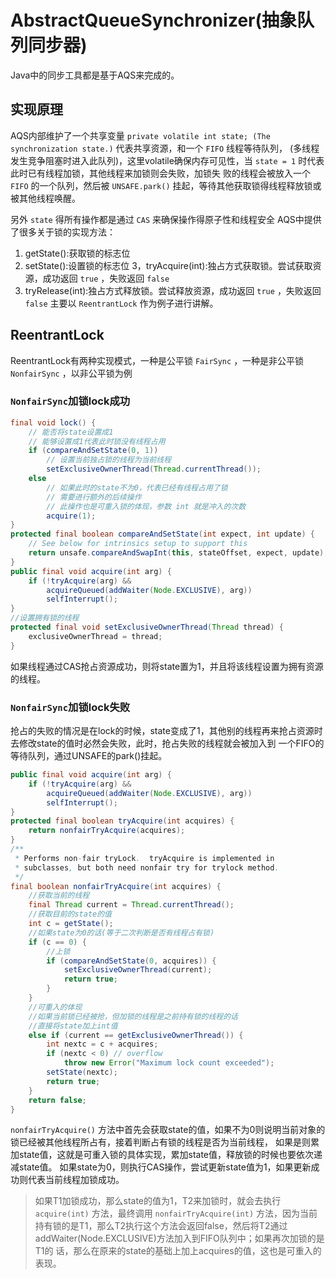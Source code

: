 # AbstractQueueSynchronizer(抽象队列同步器)
Java中的同步工具都是基于AQS来完成的。
## 实现原理
AQS内部维护了一个共享变量 `private volatile int state; (The synchronization state.)` 代表共享资源，和一个 `FIFO` 线程等待队列，
(多线程发生竞争阻塞时进入此队列)，这里volatile确保内存可见性，当 `state = 1` 时代表此时已有线程加锁，其他线程来加锁则会失败，加锁失
败的线程会被放入一个 `FIFO` 的一个队列，然后被 `UNSAFE.park()` 挂起，等待其他获取锁得线程释放锁或被其他线程唤醒。

另外 `state` 得所有操作都是通过 `CAS` 来确保操作得原子性和线程安全
AQS中提供了很多关于锁的实现方法：
1. getState():获取锁的标志位
2. setState():设置锁的标志位
3，tryAcquire(int):独占方式获取锁。尝试获取资源，成功返回 `true` ，失败返回 `false`
4. tryRelease(int):独占方式释放锁。尝试释放资源，成功返回 `true` ，失败返回 `false`
主要以 `ReentrantLock` 作为例子进行讲解。
## ReentrantLock
ReentrantLock有两种实现模式，一种是公平锁 `FairSync` ，一种是非公平锁 `NonfairSync` ，以非公平锁为例
### `NonfairSync`加锁lock成功
```java
final void lock() {
    // 能否将state设置成1
    // 能够设置成1代表此时锁没有线程占用
    if (compareAndSetState(0, 1))
        // 设置当前独占锁的线程为当前线程
        setExclusiveOwnerThread(Thread.currentThread());
    else
        // 如果此时的state不为0，代表已经有线程占用了锁
        // 需要进行额外的后续操作
        // 此操作也是可重入锁的体现，参数 int 就是冲入的次数
        acquire(1);
}
protected final boolean compareAndSetState(int expect, int update) {
    // See below for intrinsics setup to support this
    return unsafe.compareAndSwapInt(this, stateOffset, expect, update);
}
public final void acquire(int arg) {
    if (!tryAcquire(arg) &&
        acquireQueued(addWaiter(Node.EXCLUSIVE), arg))
        selfInterrupt();
}
//设置拥有锁的线程
protected final void setExclusiveOwnerThread(Thread thread) {
    exclusiveOwnerThread = thread;
}
```
如果线程通过CAS抢占资源成功，则将state置为1，并且将该线程设置为拥有资源的线程。
### `NonfairSync`加锁lock失败
抢占的失败的情况是在lock的时候，state变成了1，其他别的线程再来抢占资源时去修改state的值时必然会失败，此时，抢占失败的线程就会被加入到
一个FIFO的等待队列，通过UNSAFE的park()挂起。
```java
public final void acquire(int arg) {
    if (!tryAcquire(arg) &&
        acquireQueued(addWaiter(Node.EXCLUSIVE), arg))
        selfInterrupt();
}
protected final boolean tryAcquire(int acquires) {
    return nonfairTryAcquire(acquires);
}
/**
 * Performs non-fair tryLock.  tryAcquire is implemented in
 * subclasses, but both need nonfair try for trylock method.
 */
final boolean nonfairTryAcquire(int acquires) {
    //获取当前的线程
    final Thread current = Thread.currentThread();
    //获取目前的state的值
    int c = getState();
    //如果state为0的话(等于二次判断是否有线程占有锁)
    if (c == 0) {
        //上锁
        if (compareAndSetState(0, acquires)) {
            setExclusiveOwnerThread(current);
            return true;
        }
    }
    //可重入的体现
    //如果当前锁已经被抢，但加锁的线程是之前持有锁的线程的话
    //直接将state加上int值
    else if (current == getExclusiveOwnerThread()) {
        int nextc = c + acquires;
        if (nextc < 0) // overflow
            throw new Error("Maximum lock count exceeded");
        setState(nextc);
        return true;
    }
    return false;
}
```
`nonfairTryAcquire()` 方法中首先会获取state的值，如果不为0则说明当前对象的锁已经被其他线程所占有，接着判断占有锁的线程是否为当前线程，
如果是则累加state值，这就是可重入锁的具体实现，累加state值，释放锁的时候也要依次递减state值。
如果state为0，则执行CAS操作，尝试更新state值为1，如果更新成功则代表当前线程加锁成功。

>如果T1加锁成功，那么state的值为1，T2来加锁时，就会去执行 `acquire(int)` 方法，最终调用 `nonfairTryAcquire(int)` 方法，因为当前
>持有锁的是T1，那么T2执行这个方法会返回false，然后将T2通过addWaiter(Node.EXCLUSIVE)方法加入到FIFO队列中；如果再次加锁的是T1的
>话，那么在原来的state的基础上加上acquires的值，这也是可重入的表现。

